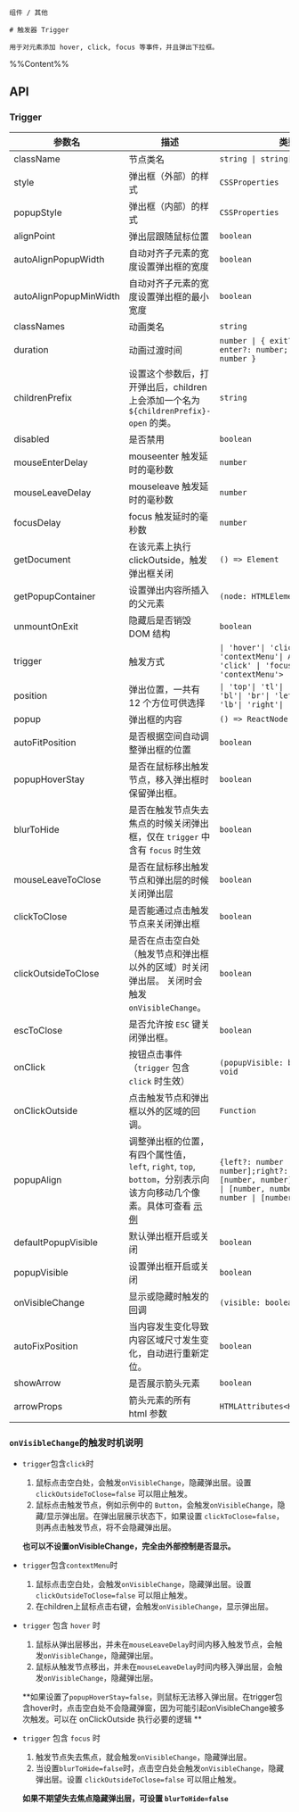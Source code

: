 `````
组件 / 其他

# 触发器 Trigger

用于对元素添加 hover, click, focus 等事件，并且弹出下拉框。
`````

%%Content%%

## API

### Trigger

|参数名|描述|类型|默认值|版本|
|---|---|---|---|---|
|className|节点类名|`string \| string[]`|`-`|-|
|style|弹出框（外部）的样式|`CSSProperties`|`-`|-|
|popupStyle|弹出框（内部）的样式|`CSSProperties`|`-`|-|
|alignPoint|弹出层跟随鼠标位置|`boolean`|`-`|-|
|autoAlignPopupWidth|自动对齐子元素的宽度设置弹出框的宽度|`boolean`|`-`|-|
|autoAlignPopupMinWidth|自动对齐子元素的宽度设置弹出框的最小宽度|`boolean`|`-`|-|
|classNames|动画类名|`string`|`fadeId`|-|
|duration|动画过渡时间|`number \| { exit?: number; enter?: number; appear?: number }`|`200`|-|
|childrenPrefix|设置这个参数后，打开弹出后，children 上会添加一个名为 `${childrenPrefix}-open` 的类。|`string`|`-`|-|
|disabled|是否禁用|`boolean`|`-`|-|
|mouseEnterDelay|mouseenter 触发延时的毫秒数|`number`|`100`|-|
|mouseLeaveDelay|mouseleave 触发延时的毫秒数|`number`|`100`|-|
|focusDelay|focus 触发延时的毫秒数|`number`|`-`|-|
|getDocument|在该元素上执行 clickOutside，触发弹出框关闭|`() => Element`|`() => window.document`|-|
|getPopupContainer|设置弹出内容所插入的父元素|`(node: HTMLElement) => Element`|`-`|-|
|unmountOnExit|隐藏后是否销毁 DOM 结构|`boolean`|`true`|-|
|trigger|触发方式|`\| 'hover'\| 'click'\| 'focus'\| 'contextMenu'\| Array<'hover' \| 'click' \| 'focus' \| 'contextMenu'>`|`hover`|-|
|position|弹出位置，一共有 12 个方位可供选择|`\| 'top'\| 'tl'\| 'tr'\| 'bottom'\| 'bl'\| 'br'\| 'left'\| 'lt'\| 'lb'\| 'right'\| 'rt'\| 'rb'`|`bottom`|-|
|popup|弹出框的内容|`() => ReactNode`|`-`|-|
|autoFitPosition|是否根据空间自动调整弹出框的位置|`boolean`|`true`|-|
|popupHoverStay|是否在鼠标移出触发节点，移入弹出框时保留弹出框。|`boolean`|`true`|-|
|blurToHide|是否在触发节点失去焦点的时候关闭弹出框，仅在 `trigger` 中含有 `focus` 时生效|`boolean`|`true`|-|
|mouseLeaveToClose|是否在鼠标移出触发节点和弹出层的时候关闭弹出层|`boolean`|`true`|2.22.0|
|clickToClose|是否能通过点击触发节点来关闭弹出框|`boolean`|`true`|-|
|clickOutsideToClose|是否在点击空白处（触发节点和弹出框以外的区域）时关闭弹出层。 关闭时会触发 `onVisibleChange`。|`boolean`|`true`|-|
|escToClose|是否允许按 `ESC` 键关闭弹出框。|`boolean`|`false`|-|
|onClick|按钮点击事件（`trigger` 包含 `click` 时生效）|`(popupVisible: boolean) => void`|`-`|-|
|onClickOutside|点击触发节点和弹出框以外的区域的回调。|`Function`|`-`|-|
|popupAlign|调整弹出框的位置，有四个属性值，`left`, `right`, `top`, `bottom`，分别表示向该方向移动几个像素。具体可查看 [示例](/react/components/trigger#设置弹窗位置偏移量)|`{left?: number \| [number, number];right?: number \| [number, number];top?: number \| [number, number];bottom?: number \| [number, number];}`|`{}`|-|
|defaultPopupVisible|默认弹出框开启或关闭|`boolean`|`-`|-|
|popupVisible|设置弹出框开启或关闭|`boolean`|`-`|-|
|onVisibleChange|显示或隐藏时触发的回调|`(visible: boolean) => void`|`-`|-|
|autoFixPosition|当内容发生变化导致内容区域尺寸发生变化，自动进行重新定位。|`boolean`|`true`|-|
|showArrow|是否展示箭头元素|`boolean`|`-`|-|
|arrowProps|箭头元素的所有 html 参数|`HTMLAttributes<HTMLDivElement>`|`-`|-|

### `onVisibleChange`的触发时机说明

- `trigger`包含`click`时
  1. 鼠标点击空白处，会触发`onVisibleChange`，隐藏弹出层。设置 `clickOutsideToClose=false` 可以阻止触发。
  2. 鼠标点击触发节点，例如示例中的 `Button`，会触发`onVisibleChange`，隐藏/显示弹出层。在弹出层展示状态下，如果设置 `clickToClose=false`，则再点击触发节点，将不会隐藏弹出层。

  **也可以不设置onVisibleChange，完全由外部控制是否显示。**

- `trigger`包含`contextMenu`时
  1. 鼠标点击空白处，会触发`onVisibleChange`，隐藏弹出层。设置 `clickOutsideToClose=false` 可以阻止触发。
  2. 在children上鼠标点击右键，会触发`onVisibleChange`，显示弹出层。

- `trigger` 包含 `hover` 时
  1. 鼠标从弹出层移出，并未在`mouseLeaveDelay`时间内移入触发节点，会触发`onVisibleChange`，隐藏弹出层。
  2. 鼠标从触发节点移出，并未在`mouseLeaveDelay`时间内移入弹出层，会触发`onVisibleChange`，隐藏弹出层。

  **如果设置了`popupHoverStay=false`，则鼠标无法移入弹出层。在trigger包含hover时，点击空白处不会隐藏弹窗，因为可能引起onVisibleChange被多次触发。可以在 onClickOutside 执行必要的逻辑 **

- `trigger` 包含 `focus` 时
  1. 触发节点失去焦点，就会触发`onVisibleChange`，隐藏弹出层。
  2. 当设置`blurToHide=false`时，点击空白处会触发`onVisibleChange`，隐藏弹出层。设置 `clickOutsideToClose=false` 可以阻止触发。

  **如果不期望失去焦点隐藏弹出层，可设置 `blurToHide=false`**

